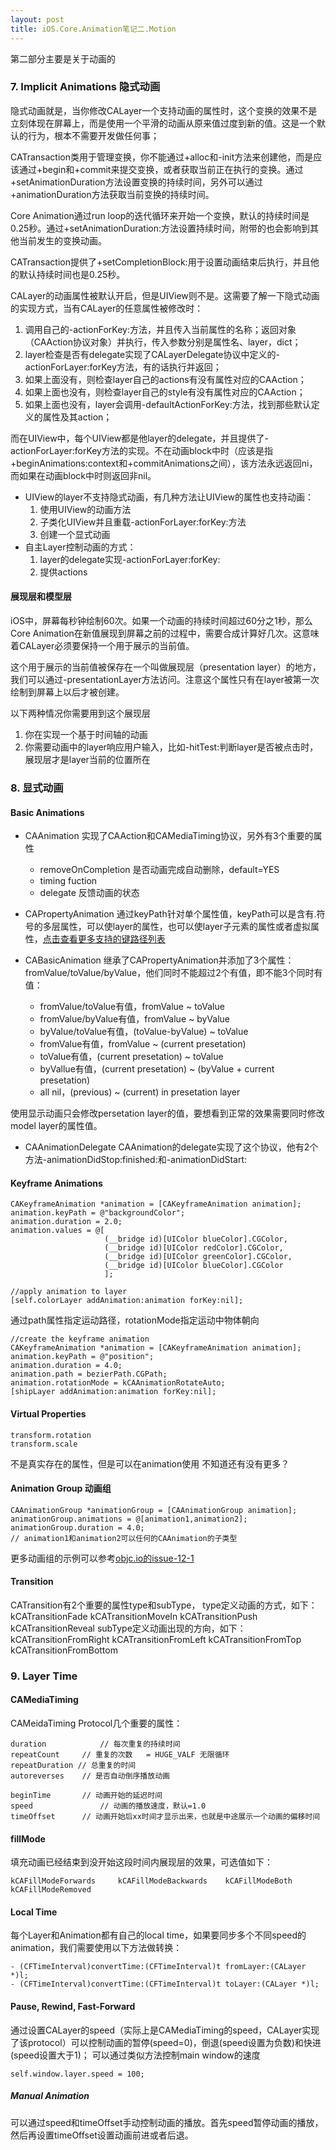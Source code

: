 ```yaml
---
layout: post
title: iOS.Core.Animation笔记二.Motion
---
```


第二部分主要是关于动画的

### 7. Implicit Animations 隐式动画

隐式动画就是，当你修改CALayer一个支持动画的属性时，这个变换的效果不是立刻体现在屏幕上，而是使用一个平滑的动画从原来值过度到新的值。这是一个默认的行为，根本不需要开发做任何事；

CATransaction类用于管理变换，你不能通过+alloc和-init方法来创建他，而是应该通过+begin和+commit来提交变换，或者获取当前正在执行的变换。通过+setAnimationDuration方法设置变换的持续时间，另外可以通过+animationDuration方法获取当前变换的持续时间。

Core Animation通过run loop的迭代循环来开始一个变换，默认的持续时间是0.25秒。通过+setAnimationDuration:方法设置持续时间，附带的也会影响到其他当前发生的变换动画。

CATransaction提供了+setCompletionBlock:用于设置动画结束后执行，并且他的默认持续时间也是0.25秒。

CALayer的动画属性被默认开启，但是UIView则不是。这需要了解一下隐式动画的实现方式，当有CALayer的任意属性被修改时：

1. 调用自己的-actionForKey:方法，并且传入当前属性的名称；返回对象（CAAction协议对象）并执行，传入参数分别是属性名、layer，dict；
2. layer检查是否有delegate实现了CALayerDelegate协议中定义的-actionForLayer:forKey方法，有的话执行并返回；
3. 如果上面没有，则检查layer自己的actions有没有属性对应的CAAction；
4. 如果上面也没有，则检查layer自己的style有没有属性对应的CAAction；
5. 如果上面也没有，layer会调用-defaultActionForKey:方法，找到那些默认定义的属性及其action；

而在UIView中，每个UIView都是他layer的delegate，并且提供了-actionForLayer:forKey方法的实现。不在动画block中时（应该是指+beginAnimations:context和+commitAnimations之间），该方法永远返回ni，而如果在动画block中时则返回非nil。

* UIView的layer不支持隐式动画，有几种方法让UIView的属性也支持动画：
	1. 使用UIView的动画方法
	2. 子类化UIView并且重载-actionForLayer:forKey:方法
	3. 创建一个显式动画
* 自主Layer控制动画的方式：
	1. layer的delegate实现-actionForLayer:forKey:
	2. 提供actions
	
#### 展现层和模型层

iOS中，屏幕每秒钟绘制60次。如果一个动画的持续时间超过60分之1秒，那么Core Animation在新值展现到屏幕之前的过程中，需要合成计算好几次。这意味着CALayer必须要保持一个用于展示的当前值。

这个用于展示的当前值被保存在一个叫做展现层（presentation layer）的地方，我们可以通过-presentationLayer方法访问。注意这个属性只有在layer被第一次绘制到屏幕上以后才被创建。

以下两种情况你需要用到这个展现层

1. 你在实现一个基于时间轴的动画
2. 你需要动画中的layer响应用户输入，比如-hitTest:判断layer是否被点击时，展现层才是layer当前的位置所在


### 8. 显式动画

#### Basic Animations

* CAAnimation 实现了CAAction和CAMediaTiming协议，另外有3个重要的属性

	* removeOnCompletion 是否动画完成自动删除，default=YES
	* timing fuction
	* delegate 反馈动画的状态

* CAPropertyAnimation 通过keyPath针对单个属性值，keyPath可以是含有.符号的多层属性，可以使layer的属性，也可以使layer子元素的属性或者虚拟属性，[点击查看更多支持的键路径列表](https://developer.apple.com/library/ios/documentation/Cocoa/Conceptual/CoreAnimation_guide/Key-ValueCodingExtensions/Key-ValueCodingExtensions.html)

* CABasicAnimation 继承了CAPropertyAnimation并添加了3个属性：fromValue/toValue/byValue，他们同时不能超过2个有值，即不能3个同时有值：
	* fromValue/toValue有值，fromValue ~ toValue
	* fromValue/byValue有值，fromValue ~ byValue
	* byValue/toValue有值，(toValue-byValue) ~ toValue
	* fromValue有值，fromValue ~ (current presetation)
	* toValue有值，(current presetation) ~ toValue
	* byVallue有值，(current presetation) ~ (byValue +  current presetation)
	* all nil，(previous) ~ (current) in presetation layer

使用显示动画只会修改persetation layer的值，要想看到正常的效果需要同时修改model layer的属性值。

* CAAnimationDelegate CAAnimation的delegate实现了这个协议，他有2个方法-animationDidStop:finished:和-animationDidStart:


#### Keyframe Animations


    CAKeyframeAnimation *animation = [CAKeyframeAnimation animation];
    animation.keyPath = @"backgroundColor";
    animation.duration = 2.0;
    animation.values = @[
                         (__bridge id)[UIColor blueColor].CGColor,
                         (__bridge id)[UIColor redColor].CGColor,
                         (__bridge id)[UIColor greenColor].CGColor,
                         (__bridge id)[UIColor blueColor].CGColor
                         ];

    //apply animation to layer
    [self.colorLayer addAnimation:animation forKey:nil];

通过path属性指定运动路径，rotationMode指定运动中物体朝向

	//create the keyframe animation
    CAKeyframeAnimation *animation = [CAKeyframeAnimation animation];
    animation.keyPath = @"position";
    animation.duration = 4.0;
    animation.path = bezierPath.CGPath;
    animation.rotationMode = kCAAnimationRotateAuto;
    [shipLayer addAnimation:animation forKey:nil];
    

#### Virtual Properties
	transform.rotation
	transform.scale
不是真实存在的属性，但是可以在animation使用
不知道还有没有更多？

#### Animation Group 动画组
	CAAnimationGroup *animationGroup = [CAAnimationGroup animation];
	animationGroup.animations = @[animation1,animation2];
	animationGroup.duration = 4.0;
	// animation1和animation2可以任何的CAAnimation的子类型
更多动画组的示例可以参考[objc.io的issue-12-1](http://objccn.io/issue-12-1/)

#### Transition
CATransition有2个重要的属性type和subType，
type定义动画的方式，如下：
	kCATransitionFade
	kCATransitionMoveIn
	kCATransitionPush
	kCATransitionReveal	
subType定义动画出现的方向，如下：
	kCATransitionFromRight
	kCATransitionFromLeft
	kCATransitionFromTop
	kCATransitionFromBottom

### 9. Layer Time
#### CAMediaTiming
CAMeidaTiming Protocol几个重要的属性：

	duration 			// 每次重复的持续时间
	repeatCount 	// 重复的次数   = HUGE_VALF 无限循环
	repeatDuration // 总重复的时间
	autoreverses 	// 是否自动倒序播放动画

	beginTime 		// 动画开始的延迟时间
	speed				// 动画的播放速度，默认=1.0
	timeOffset		// 动画开始后xx时间才显示出来，也就是中途展示一个动画的偏移时间

#### fillMode
填充动画已经结束到没开始这段时间内展现层的效果，可选值如下：

	kCAFillModeForwards 	kCAFillModeBackwards 	kCAFillModeBoth 	kCAFillModeRemoved
#### Local Time
每个Layer和Animation都有自己的local time，如果要同步多个不同speed的animation，我们需要使用以下方法做转换：

	- (CFTimeInterval)convertTime:(CFTimeInterval)t fromLayer:(CALayer *)l;
	- (CFTimeInterval)convertTime:(CFTimeInterval)t toLayer:(CALayer *)l;

#### Pause, Rewind, Fast-Forward
通过设置CALayer的speed（实际上是CAMediaTiming的speed，CALayer实现了该protocol）可以控制动画的暂停(speed=0)，倒退(speed设置为负数)和快进(speed设置大于1)；
可以通过类似方法控制main window的速度

	self.window.layer.speed = 100;

##### Manual Animation
可以通过speed和timeOffset手动控制动画的播放。首先speed暂停动画的播放，然后再设置timeOffset设置动画前进或者后退。